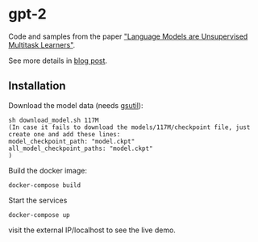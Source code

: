 # gpt-2

Code and samples from the paper ["Language Models are Unsupervised Multitask Learners"](https://d4mucfpksywv.cloudfront.net/better-language-models/language-models.pdf).

See more details in [blog post](https://blog.openai.com/better-language-models/).

## Installation

Download the model data (needs [gsutil](https://cloud.google.com/storage/docs/gsutil_install)):

```
sh download_model.sh 117M
(In case it fails to download the models/117M/checkpoint file, just create one and add these lines:
model_checkpoint_path: "model.ckpt"
all_model_checkpoint_paths: "model.ckpt"
)
```

Build the docker image:

```
docker-compose build
```

Start the services

```
docker-compose up
```

visit the external IP/localhost to see the live demo.
